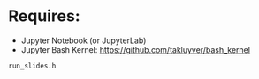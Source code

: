 # Requires:

* Jupyter Notebook (or JupyterLab)
* Jupyter Bash Kernel: https://github.com/takluyver/bash_kernel

```bash
run_slides.h
```
